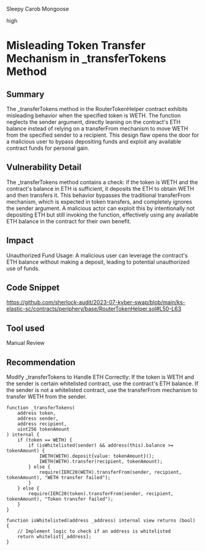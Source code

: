 Sleepy Carob Mongoose

high

# Misleading Token Transfer Mechanism in _transferTokens Method
## Summary
The _transferTokens method in the RouterTokenHelper contract exhibits misleading behavior when the specified token is WETH. The function neglects the sender argument, directly leaning on the contract's ETH balance instead of relying on a transferFrom mechanism to move WETH from the specified sender to a recipient. This design flaw opens the door for a malicious user to bypass depositing funds and exploit any available contract funds for personal gain.

## Vulnerability Detail
The _transferTokens method contains a check: if the token is WETH and the contract's balance in ETH is sufficient, it deposits the ETH to obtain WETH and then transfers it. This behavior bypasses the traditional transferFrom mechanism, which is expected in token transfers, and completely ignores the sender argument. A malicious actor can exploit this by intentionally not depositing ETH but still invoking the function, effectively using any available ETH balance in the contract for their own benefit.

## Impact
Unauthorized Fund Usage: A malicious user can leverage the contract's ETH balance without making a deposit, leading to potential unauthorized use of funds.

## Code Snippet
https://github.com/sherlock-audit/2023-07-kyber-swap/blob/main/ks-elastic-sc/contracts/periphery/base/RouterTokenHelper.sol#L50-L63

## Tool used

Manual Review

## Recommendation
Modify _transferTokens to Handle ETH Correctly: If the token is WETH and the sender is certain whitelisted contract, use the contract's ETH balance. If the sender is not a whitelisted contract, use the transferFrom mechanism to transfer WETH from the sender.
```solidity
function _transferTokens(
    address token,
    address sender,
    address recipient,
    uint256 tokenAmount
) internal {
    if (token == WETH) {
        if (isWhitelisted(sender) && address(this).balance >= tokenAmount) {
            IWETH(WETH).deposit{value: tokenAmount}();
            IWETH(WETH).transfer(recipient, tokenAmount);
        } else {
            require(IERC20(WETH).transferFrom(sender, recipient, tokenAmount), "WETH transfer failed");
        }
    } else {
        require(IERC20(token).transferFrom(sender, recipient, tokenAmount), "Token transfer failed");
    }
}

function isWhitelisted(address _address) internal view returns (bool) {
    // Implement logic to check if an address is whitelisted
    return whitelist[_address];
}

```